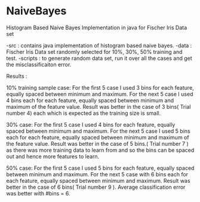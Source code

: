 NaiveBayes
==========

Histogram Based Naive Bayes Implementation in java for Fischer Iris Data set

-src     : contains java implementation of histogram based naive bayes.
-data    : Fischer Iris Data set randomly selected for 10%, 30%, 50% training and test.
-scripts : to generate random data set, run it over all the cases and get the misclassificaiton error.

Results :

10% training sample case:
For the first 5 case  I used 3 bins for each feature, equally spaced between minimum and maximum.
For the next 5 case I used 4 bins each for each feature, equally spaced between minimum and maximum of the feature value.
Result was better in the case of 3 bins( Trial number 4) each which is expected as the training size is small.

30% case:
For the first 5 case  I used 4 bins for each feature, equally spaced between minimum and maximum.
For the next 5 case I used  5 bins each for each feature, equally spaced between minimum and maximum of the feature value.
Result was better in the case of 5 bins.( Trial number 7 ) as there was more training data to learn from and so the bins can be spaced out and hence more features to learn.

50% case:
For the first 5 case  I used 5 bins for each feature, equally spaced between minimum and maximum.
For the next 5 case with 6 bins each for each feature, equally spaced between minimum and maximum.
Result was better in the case of 6 bins( Trial number 9 ). Average classification error was better with #bins = 6.

